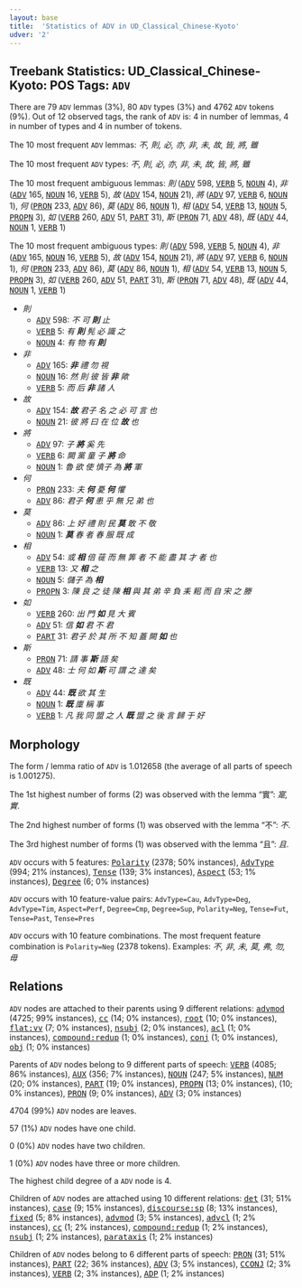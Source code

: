 ```yaml
---
layout: base
title:  'Statistics of ADV in UD_Classical_Chinese-Kyoto'
udver: '2'
---
```


## Treebank Statistics: UD_Classical_Chinese-Kyoto: POS Tags: `ADV`

There are 79 `ADV` lemmas (3%), 80 `ADV` types (3%) and 4762 `ADV` tokens (9%).
Out of 12 observed tags, the rank of `ADV` is: 4 in number of lemmas, 4 in number of types and 4 in number of tokens.

The 10 most frequent `ADV` lemmas: <em>不, 則, 必, 亦, 非, 未, 故, 皆, 將, 雖</em>

The 10 most frequent `ADV` types:  <em>不, 則, 必, 亦, 非, 未, 故, 皆, 將, 雖</em>

The 10 most frequent ambiguous lemmas: <em>則</em> (<tt><a href="lzh_kyoto-pos-ADV.html">ADV</a></tt> 598, <tt><a href="lzh_kyoto-pos-VERB.html">VERB</a></tt> 5, <tt><a href="lzh_kyoto-pos-NOUN.html">NOUN</a></tt> 4), <em>非</em> (<tt><a href="lzh_kyoto-pos-ADV.html">ADV</a></tt> 165, <tt><a href="lzh_kyoto-pos-NOUN.html">NOUN</a></tt> 16, <tt><a href="lzh_kyoto-pos-VERB.html">VERB</a></tt> 5), <em>故</em> (<tt><a href="lzh_kyoto-pos-ADV.html">ADV</a></tt> 154, <tt><a href="lzh_kyoto-pos-NOUN.html">NOUN</a></tt> 21), <em>將</em> (<tt><a href="lzh_kyoto-pos-ADV.html">ADV</a></tt> 97, <tt><a href="lzh_kyoto-pos-VERB.html">VERB</a></tt> 6, <tt><a href="lzh_kyoto-pos-NOUN.html">NOUN</a></tt> 1), <em>何</em> (<tt><a href="lzh_kyoto-pos-PRON.html">PRON</a></tt> 233, <tt><a href="lzh_kyoto-pos-ADV.html">ADV</a></tt> 86), <em>莫</em> (<tt><a href="lzh_kyoto-pos-ADV.html">ADV</a></tt> 86, <tt><a href="lzh_kyoto-pos-NOUN.html">NOUN</a></tt> 1), <em>相</em> (<tt><a href="lzh_kyoto-pos-ADV.html">ADV</a></tt> 54, <tt><a href="lzh_kyoto-pos-VERB.html">VERB</a></tt> 13, <tt><a href="lzh_kyoto-pos-NOUN.html">NOUN</a></tt> 5, <tt><a href="lzh_kyoto-pos-PROPN.html">PROPN</a></tt> 3), <em>如</em> (<tt><a href="lzh_kyoto-pos-VERB.html">VERB</a></tt> 260, <tt><a href="lzh_kyoto-pos-ADV.html">ADV</a></tt> 51, <tt><a href="lzh_kyoto-pos-PART.html">PART</a></tt> 31), <em>斯</em> (<tt><a href="lzh_kyoto-pos-PRON.html">PRON</a></tt> 71, <tt><a href="lzh_kyoto-pos-ADV.html">ADV</a></tt> 48), <em>既</em> (<tt><a href="lzh_kyoto-pos-ADV.html">ADV</a></tt> 44, <tt><a href="lzh_kyoto-pos-NOUN.html">NOUN</a></tt> 1, <tt><a href="lzh_kyoto-pos-VERB.html">VERB</a></tt> 1)

The 10 most frequent ambiguous types:  <em>則</em> (<tt><a href="lzh_kyoto-pos-ADV.html">ADV</a></tt> 598, <tt><a href="lzh_kyoto-pos-VERB.html">VERB</a></tt> 5, <tt><a href="lzh_kyoto-pos-NOUN.html">NOUN</a></tt> 4), <em>非</em> (<tt><a href="lzh_kyoto-pos-ADV.html">ADV</a></tt> 165, <tt><a href="lzh_kyoto-pos-NOUN.html">NOUN</a></tt> 16, <tt><a href="lzh_kyoto-pos-VERB.html">VERB</a></tt> 5), <em>故</em> (<tt><a href="lzh_kyoto-pos-ADV.html">ADV</a></tt> 154, <tt><a href="lzh_kyoto-pos-NOUN.html">NOUN</a></tt> 21), <em>將</em> (<tt><a href="lzh_kyoto-pos-ADV.html">ADV</a></tt> 97, <tt><a href="lzh_kyoto-pos-VERB.html">VERB</a></tt> 6, <tt><a href="lzh_kyoto-pos-NOUN.html">NOUN</a></tt> 1), <em>何</em> (<tt><a href="lzh_kyoto-pos-PRON.html">PRON</a></tt> 233, <tt><a href="lzh_kyoto-pos-ADV.html">ADV</a></tt> 86), <em>莫</em> (<tt><a href="lzh_kyoto-pos-ADV.html">ADV</a></tt> 86, <tt><a href="lzh_kyoto-pos-NOUN.html">NOUN</a></tt> 1), <em>相</em> (<tt><a href="lzh_kyoto-pos-ADV.html">ADV</a></tt> 54, <tt><a href="lzh_kyoto-pos-VERB.html">VERB</a></tt> 13, <tt><a href="lzh_kyoto-pos-NOUN.html">NOUN</a></tt> 5, <tt><a href="lzh_kyoto-pos-PROPN.html">PROPN</a></tt> 3), <em>如</em> (<tt><a href="lzh_kyoto-pos-VERB.html">VERB</a></tt> 260, <tt><a href="lzh_kyoto-pos-ADV.html">ADV</a></tt> 51, <tt><a href="lzh_kyoto-pos-PART.html">PART</a></tt> 31), <em>斯</em> (<tt><a href="lzh_kyoto-pos-PRON.html">PRON</a></tt> 71, <tt><a href="lzh_kyoto-pos-ADV.html">ADV</a></tt> 48), <em>既</em> (<tt><a href="lzh_kyoto-pos-ADV.html">ADV</a></tt> 44, <tt><a href="lzh_kyoto-pos-NOUN.html">NOUN</a></tt> 1, <tt><a href="lzh_kyoto-pos-VERB.html">VERB</a></tt> 1)


* <em>則</em>
  * <tt><a href="lzh_kyoto-pos-ADV.html">ADV</a></tt> 598: <em>不 可 <b>則</b> 止</em>
  * <tt><a href="lzh_kyoto-pos-VERB.html">VERB</a></tt> 5: <em>有 <b>則</b> 髡 必 識 之</em>
  * <tt><a href="lzh_kyoto-pos-NOUN.html">NOUN</a></tt> 4: <em>有 物 有 <b>則</b></em>
* <em>非</em>
  * <tt><a href="lzh_kyoto-pos-ADV.html">ADV</a></tt> 165: <em><b>非</b> 禮 勿 視</em>
  * <tt><a href="lzh_kyoto-pos-NOUN.html">NOUN</a></tt> 16: <em>然 則 彼 皆 <b>非</b> 歟</em>
  * <tt><a href="lzh_kyoto-pos-VERB.html">VERB</a></tt> 5: <em>而 后 <b>非</b> 諸 人</em>
* <em>故</em>
  * <tt><a href="lzh_kyoto-pos-ADV.html">ADV</a></tt> 154: <em><b>故</b> 君子 名 之 必 可 言 也</em>
  * <tt><a href="lzh_kyoto-pos-NOUN.html">NOUN</a></tt> 21: <em>彼 將 曰 在 位 <b>故</b> 也</em>
* <em>將</em>
  * <tt><a href="lzh_kyoto-pos-ADV.html">ADV</a></tt> 97: <em>子 <b>將</b> 奚 先</em>
  * <tt><a href="lzh_kyoto-pos-VERB.html">VERB</a></tt> 6: <em>闕 黨 童 子 <b>將</b> 命</em>
  * <tt><a href="lzh_kyoto-pos-NOUN.html">NOUN</a></tt> 1: <em>魯 欲 使 慎子 為 <b>將</b> 軍</em>
* <em>何</em>
  * <tt><a href="lzh_kyoto-pos-PRON.html">PRON</a></tt> 233: <em>夫 <b>何</b> 憂 <b>何</b> 懼</em>
  * <tt><a href="lzh_kyoto-pos-ADV.html">ADV</a></tt> 86: <em>君子 <b>何</b> 患 乎 無 兄 弟 也</em>
* <em>莫</em>
  * <tt><a href="lzh_kyoto-pos-ADV.html">ADV</a></tt> 86: <em>上 好 禮 則 民 <b>莫</b> 敢 不 敬</em>
  * <tt><a href="lzh_kyoto-pos-NOUN.html">NOUN</a></tt> 1: <em><b>莫</b> 春 者 春 服 既 成</em>
* <em>相</em>
  * <tt><a href="lzh_kyoto-pos-ADV.html">ADV</a></tt> 54: <em>或 <b>相</b> 倍 蓰 而 無 筭 者 不 能 盡 其 才 者 也</em>
  * <tt><a href="lzh_kyoto-pos-VERB.html">VERB</a></tt> 13: <em>又 <b>相</b> 之</em>
  * <tt><a href="lzh_kyoto-pos-NOUN.html">NOUN</a></tt> 5: <em>儲子 為 <b>相</b></em>
  * <tt><a href="lzh_kyoto-pos-PROPN.html">PROPN</a></tt> 3: <em>陳 良 之 徒 陳 <b>相</b> 與 其 弟 辛 負 耒 耜 而 自 宋 之 滕</em>
* <em>如</em>
  * <tt><a href="lzh_kyoto-pos-VERB.html">VERB</a></tt> 260: <em>出 門 <b>如</b> 見 大 賓</em>
  * <tt><a href="lzh_kyoto-pos-ADV.html">ADV</a></tt> 51: <em>信 <b>如</b> 君 不 君</em>
  * <tt><a href="lzh_kyoto-pos-PART.html">PART</a></tt> 31: <em>君子 於 其 所 不 知 蓋 闕 <b>如</b> 也</em>
* <em>斯</em>
  * <tt><a href="lzh_kyoto-pos-PRON.html">PRON</a></tt> 71: <em>請 事 <b>斯</b> 語 矣</em>
  * <tt><a href="lzh_kyoto-pos-ADV.html">ADV</a></tt> 48: <em>士 何 如 <b>斯</b> 可 謂 之 達 矣</em>
* <em>既</em>
  * <tt><a href="lzh_kyoto-pos-ADV.html">ADV</a></tt> 44: <em><b>既</b> 欲 其 生</em>
  * <tt><a href="lzh_kyoto-pos-NOUN.html">NOUN</a></tt> 1: <em><b>既</b> 廩 稱 事</em>
  * <tt><a href="lzh_kyoto-pos-VERB.html">VERB</a></tt> 1: <em>凡 我 同 盟 之 人 <b>既</b> 盟 之 後 言 歸 于 好</em>

## Morphology

The form / lemma ratio of `ADV` is 1.012658 (the average of all parts of speech is 1.001275).

The 1st highest number of forms (2) was observed with the lemma “實”: <em>寔, 實</em>.

The 2nd highest number of forms (1) was observed with the lemma “不”: <em>不</em>.

The 3rd highest number of forms (1) was observed with the lemma “且”: <em>且</em>.

`ADV` occurs with 5 features: <tt><a href="lzh_kyoto-feat-Polarity.html">Polarity</a></tt> (2378; 50% instances), <tt><a href="lzh_kyoto-feat-AdvType.html">AdvType</a></tt> (994; 21% instances), <tt><a href="lzh_kyoto-feat-Tense.html">Tense</a></tt> (139; 3% instances), <tt><a href="lzh_kyoto-feat-Aspect.html">Aspect</a></tt> (53; 1% instances), <tt><a href="lzh_kyoto-feat-Degree.html">Degree</a></tt> (6; 0% instances)

`ADV` occurs with 10 feature-value pairs: `AdvType=Cau`, `AdvType=Deg`, `AdvType=Tim`, `Aspect=Perf`, `Degree=Cmp`, `Degree=Sup`, `Polarity=Neg`, `Tense=Fut`, `Tense=Past`, `Tense=Pres`

`ADV` occurs with 10 feature combinations.
The most frequent feature combination is `Polarity=Neg` (2378 tokens).
Examples: <em>不, 非, 未, 莫, 弗, 勿, 毋</em>


## Relations

`ADV` nodes are attached to their parents using 9 different relations: <tt><a href="lzh_kyoto-dep-advmod.html">advmod</a></tt> (4725; 99% instances), <tt><a href="lzh_kyoto-dep-cc.html">cc</a></tt> (14; 0% instances), <tt><a href="lzh_kyoto-dep-root.html">root</a></tt> (10; 0% instances), <tt><a href="lzh_kyoto-dep-flat-vv.html">flat:vv</a></tt> (7; 0% instances), <tt><a href="lzh_kyoto-dep-nsubj.html">nsubj</a></tt> (2; 0% instances), <tt><a href="lzh_kyoto-dep-acl.html">acl</a></tt> (1; 0% instances), <tt><a href="lzh_kyoto-dep-compound-redup.html">compound:redup</a></tt> (1; 0% instances), <tt><a href="lzh_kyoto-dep-conj.html">conj</a></tt> (1; 0% instances), <tt><a href="lzh_kyoto-dep-obj.html">obj</a></tt> (1; 0% instances)

Parents of `ADV` nodes belong to 9 different parts of speech: <tt><a href="lzh_kyoto-pos-VERB.html">VERB</a></tt> (4085; 86% instances), <tt><a href="lzh_kyoto-pos-AUX.html">AUX</a></tt> (356; 7% instances), <tt><a href="lzh_kyoto-pos-NOUN.html">NOUN</a></tt> (247; 5% instances), <tt><a href="lzh_kyoto-pos-NUM.html">NUM</a></tt> (20; 0% instances), <tt><a href="lzh_kyoto-pos-PART.html">PART</a></tt> (19; 0% instances), <tt><a href="lzh_kyoto-pos-PROPN.html">PROPN</a></tt> (13; 0% instances),  (10; 0% instances), <tt><a href="lzh_kyoto-pos-PRON.html">PRON</a></tt> (9; 0% instances), <tt><a href="lzh_kyoto-pos-ADV.html">ADV</a></tt> (3; 0% instances)

4704 (99%) `ADV` nodes are leaves.

57 (1%) `ADV` nodes have one child.

0 (0%) `ADV` nodes have two children.

1 (0%) `ADV` nodes have three or more children.

The highest child degree of a `ADV` node is 4.

Children of `ADV` nodes are attached using 10 different relations: <tt><a href="lzh_kyoto-dep-det.html">det</a></tt> (31; 51% instances), <tt><a href="lzh_kyoto-dep-case.html">case</a></tt> (9; 15% instances), <tt><a href="lzh_kyoto-dep-discourse-sp.html">discourse:sp</a></tt> (8; 13% instances), <tt><a href="lzh_kyoto-dep-fixed.html">fixed</a></tt> (5; 8% instances), <tt><a href="lzh_kyoto-dep-advmod.html">advmod</a></tt> (3; 5% instances), <tt><a href="lzh_kyoto-dep-advcl.html">advcl</a></tt> (1; 2% instances), <tt><a href="lzh_kyoto-dep-cc.html">cc</a></tt> (1; 2% instances), <tt><a href="lzh_kyoto-dep-compound-redup.html">compound:redup</a></tt> (1; 2% instances), <tt><a href="lzh_kyoto-dep-nsubj.html">nsubj</a></tt> (1; 2% instances), <tt><a href="lzh_kyoto-dep-parataxis.html">parataxis</a></tt> (1; 2% instances)

Children of `ADV` nodes belong to 6 different parts of speech: <tt><a href="lzh_kyoto-pos-PRON.html">PRON</a></tt> (31; 51% instances), <tt><a href="lzh_kyoto-pos-PART.html">PART</a></tt> (22; 36% instances), <tt><a href="lzh_kyoto-pos-ADV.html">ADV</a></tt> (3; 5% instances), <tt><a href="lzh_kyoto-pos-CCONJ.html">CCONJ</a></tt> (2; 3% instances), <tt><a href="lzh_kyoto-pos-VERB.html">VERB</a></tt> (2; 3% instances), <tt><a href="lzh_kyoto-pos-ADP.html">ADP</a></tt> (1; 2% instances)

